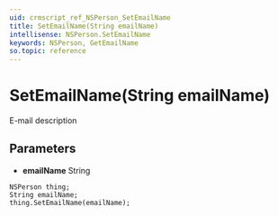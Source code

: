 ```yaml
---
uid: crmscript_ref_NSPerson_SetEmailName
title: SetEmailName(String emailName)
intellisense: NSPerson.SetEmailName
keywords: NSPerson, GetEmailName
so.topic: reference
---
```


# SetEmailName(String emailName)

E-mail description

## Parameters

* **emailName** String

```crmscript
NSPerson thing;
String emailName;
thing.SetEmailName(emailName);
```

